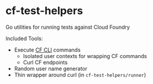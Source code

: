 cf-test-helpers
===============

Go utilities for running tests against Cloud Foundry

Included Tools:
- Execute [CF CLI](https://github.com/cloudfoundry/cli) commands
  - Isolated user contexts for wrapping CF commands
  - Curl CF endpoints
- Random user name generator
- Thin wrapper around curl (in `cf-test-helpers/runner`)
